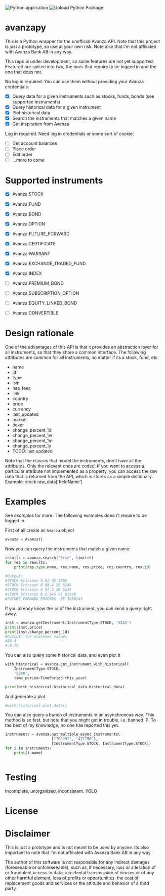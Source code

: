 ![Python application](https://github.com/alrevuelta/avanzapy/workflows/Python%20application/badge.svg)
![Upload Python Package](https://github.com/alrevuelta/avanzapy/workflows/Upload%20Python%20Package/badge.svg)

# avanzapy
This is a Python wrapper for the unofficial Avanza API. Note that this project is just a prototype, so use at your own risk. Note also that I'm not affiliated with Avanza Bank AB in any way.

This repo is under development, so some features are not yet supported. Featured are splited into two, the ones that require to be logged in and the one that does not.

No log in required. You can use them without providing your Avanza credentials:
* [x] Query data for a given instruments such as stocks, funds, bonds (see supported instruments)
* [x] Query historical data for a given instrument
* [x] Plot historical data
* [x] Search the instruments that matches a given name
* [x] Get inspiration from Avanza

Log in required. Need log in credentials or some sort of cookie:
* [ ] Get account balances
* [ ] Place order
* [ ] Edit order
* [ ] ...more to come

# Supported instruments

* [x] Avanza.STOCK
* [x] Avanza.FUND
* [x] Avanza.BOND
* [x] Avanza.OPTION
* [x] Avanza.FUTURE_FORWARD
* [x] Avanza.CERTIFICATE
* [x] Avanza.WARRANT
* [x] Avanza.EXCHANGE_TRADED_FUND
* [x] Avanza.INDEX
* [ ] Avanza.PREMIUM_BOND
* [ ] Avanza.SUBSCRIPTION_OPTION
* [ ] Avanza.EQUITY_LINKED_BOND
* [ ] Avanza.CONVERTIBLE


# Design rationale
One of the advantages of this API is that it provides an abstraction layer for all instruments, so that they share a common interface. The following attributes are common for all instruments, no matter if its a stock, fund, etc:
     
* name
* id
* type
* isin
* has_fees
* link
* country
* price
* currency
* last_updated
* market
* ticker
* change_percent_1d
* change_percent_1w
* change_percent_1m
* change_percent_1y
* TODO: last updated

Note that the classes that model the instruments, don't have all the attributes. Only the relevant ones are coded. If you want to access a particular attribute not implemented as a property, you can access the raw data that is returned from the API, which is stores as a simple dictionary. Example: stock.raw_data['fieldName']

# Examples
See *examples* for more. The following examples doesn't require to be logged in.

First of all create an `Avanza` object

```python
avanza = Avanza()
```

Now you can query the instruments that match a given name:
```python
results = avanza.search("Eric", limit=5)
for res in results:
    print(res.type.name, res.name, res.price, res.country, res.id)

#Output:
#STOCK Ericsson 9.62 US 3765
#STOCK Ericsson B 88.4 SE 5240
#STOCK Ericsson A 97.3 SE 5239
#STOCK Ericsson B 8.546 FI 61540
#FUTURE_FORWARD ERICB0S  SE 1080243

```

If you already know the `id` of the instrument, you can send a query right away.

```python
inst = avanza.getInstrument(InstrumentType.STOCK, '5240')
print(inst.price)
print(inst.change_percent_1d)
#Output: (or whatever values
#88.4
#-0.72
```

You can also query some historical data, and even plot it

```python
with_historical = avanza.get_instrument_with_historical(
    InstrumentType.STOCK,
    '5240',
    time_period=TimePeriod.this_year)

print(with_historical.historical_data.historical_data)
```

And generate a plot

```python
#with_historical.plot_data()
```

You can also query a bunch of instruments in an asynchronous way. This method is so fast, but note that you might get in trouble, i.e. banned IP. To the best of my knowledge, no one has reported this yet.

```python
instruments = avanza.get_multiple_async_instruments(
                     ["788297", "471756"],
                     [InstrumentType.STOCK, InstrumentType.STOCK])
for i in instruments:
    print(i.name)
        
``` 


# Testing
Incomplete, unorganized, inconsistent. YOLO

# License

# Disclaimer
This is just a prototype and is not meant to be used by anyone. Its also important to note that I'm not affiliated with Avanza Bank AB in any way.

The author of this software is not responsible for any indirect damages (foreseeable or unforeseeable), such as, if necessary, loss or alteration of or fraudulent access to data, accidental transmission of viruses or of any other harmful element, loss of profits or opportunities, the cost of replacement goods and services or the attitude and behavior of a third party.
